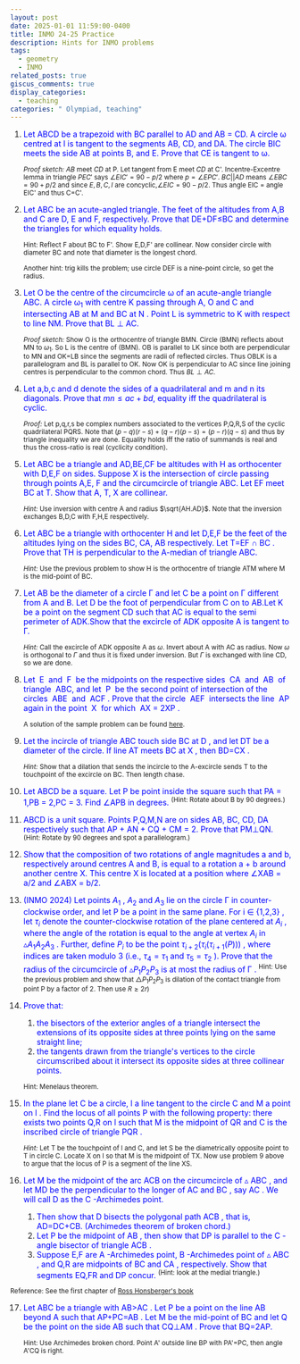 ```yaml
---
layout: post
date: 2025-01-01 11:59:00-0400
title: INMO 24-25 Practice
description: Hints for INMO problems
tags:
  - geometry
  - INMO
related_posts: true
giscus_comments: true
display_categories:
  - teaching
categories: " Olympiad, teaching"
---
```


1. <span style="color:blue"> Let ABCD be a trapezoid with BC parallel to AD and AB = CD. A circle ω centred at I is tangent to the segments AB, CD, and DA. The circle BIC meets the side AB at points B, and E. Prove that CE is tangent to ω.</span>

   <sup>_Proof sketch:_ $AB$ meet $CD$ at P. Let tangent from E meet $CD$ at C'. Incentre-Excentre lemma in triangle $PEC'$ says $\angle EIC' = 90 - p/2$ where $p = \angle EPC'$. $BC || AD$ means $\angle EBC = 90+p/2$ and since $E,B,C,I$ are concyclic,$\angle EIC = 90 - p/2$. Thus angle EIC = angle EIC' and thus C=C'.</sup>

2. <span style="color:blue"> Let ABC be an acute-angled triangle. The feet of the altitudes from A,B and C are D, E and F, respectively. Prove that DE+DF≤BC and determine the triangles for which equality holds.</span>

   <sup>Hint: Reflect F about BC to F'. Show E,D,F' are collinear. Now consider circle with diameter BC and note that diameter is the longest chord.</sup>

   <sup>Another hint: trig kills the problem; use circle DEF is a nine-point circle, so get the radius.</sup>

3. <span style="color:blue"> Let O be the centre of the circumcircle ω of an acute-angle triangle ABC. A circle ω$_1$ with centre K passing through A, O and C and intersecting AB at M and BC at N . Point L is symmetric to K with respect to line NM. Prove that BL ⊥ AC. </span>

   <sup> _Proof sketch:_ Show O is the orthocentre of triangle BMN. Circle (BMN) reflects about MN to $\omega_1$. So L is the centre of (BMN). OB is parallel to LK since both are perpendicular to MN and OK=LB since the segments are radii of reflected circles. Thus OBLK is a parallelogram and BL is parallel to OK. Now OK is perpendicular to AC since line joining centres is perpendicular to the common chord. Thus $BL \perp AC$. </sup>

4. <span style="color:blue"> Let a,b,c and d denote the sides of a quadrilateral and m and n its diagonals. Prove that $mn\leq ac+bd,$ equality iff the quadrilateral is cyclic.</span>

   <sup> _Proof:_ Let p,q,r,s be complex numbers associated to the vertices P,Q,R,S of the cyclic quadrilateral PQRS. Note that $(p-q)(r-s)+(q-r)(p-s) = (p-r)(q-s)$ and thus by triangle inequality we are done. Equality holds iff the ratio of summands is real and thus the cross-ratio is real (cyclicity condition). </sup>

5. <span style="color:blue"> Let ABC be a triangle and AD,BE,CF be altitudes with H as orthocenter with D,E,F on sides. Suppose X is the intersection of circle passing through points A,E, F and the circumcircle of triangle ABC. Let EF meet BC at T. Show that A, T, X are collinear.</span>

   <sup>_Hint:_ Use inversion with centre A and radius $\sqrt{AH.AD}$. Note that the inversion exchanges B,D,C with F,H,E respectively. </sup>

6. <span style="color:blue"> Let ABC be a triangle with orthocenter H and let D,E,F be the feet of the altitudes lying on the sides BC, CA, AB respectively. Let T=EF ∩ BC . Prove that TH is perpendicular to the A-median of triangle ABC.</span>

   <sup>_Hint:_ Use the previous problem to show H is the orthocentre of triangle ATM where M is the mid-point of BC.</sup>

7. <span style="color:blue"> Let AB be the diameter of a circle Γ and let C be a point on Γ different from A and B. Let D be the foot of perpendicular from C on to AB.Let K be a point on the segment CD such that AC is equal to the semi perimeter of ADK.Show that the excircle of ADK opposite A is tangent to Γ.</span>

   <sup>_Hint:_ Call the excircle of ADK opposite A as $\omega$. Invert about A with AC as radius. Now $\omega$ is orthogonal to $\Gamma$ and thus it is fixed under inversion. But $\Gamma$ is exchanged with line CD, so we are done. </sup>

8. <span style="color:blue"> Let  E  and  F  be the midpoints on the respective sides  CA  and  AB  of triangle  ABC, and let  P  be the second point of intersection of the circles  ABE  and  ACF . Prove that the circle  AEF  intersects the line  AP  again in the point  X  for which  AX = 2XP .</span>

    <sup>A solution of the sample problem can be found [here](https://srikanthbpai.github.io/blog/2024/Inversion/).</sup>

9. <span style="color:blue"> Let the incircle of triangle ABC touch side BC at D , and let DT be a diameter of the circle. If line AT meets BC at X , then BD=CX .</span>

    <sup>_Hint:_ Show that a dilation that sends the incircle to the A-excircle sends T to the touchpoint of the excircle on BC. Then length chase.</sup>

10. <span style="color:blue"> Let ABCD be a square. Let P be point inside the square such that PA = 1,PB = 2,PC = 3. Find ∠APB in degrees.</span> <sup> (Hint: Rotate about B by 90 degrees.)</sup>

11. <span style="color:blue"> ABCD is a unit square. Points P,Q,M,N are on sides AB, BC, CD, DA respectively such that AP + AN + CQ + CM = 2. Prove that PM⊥QN. </span> <sup>(Hint: Rotate by 90 degrees and spot a parallelogram.)</sup>

12. <span style="color:blue"> Show that the composition of two rotations of angle magnitudes a and b, respectively around centres A and B, is equal to a rotation a + b around another centre X. This centre X is located at a position where ∠XAB = a/2 and ∠ABX = b/2.</span>

13. <span style="color:blue"> (INMO 2024) Let points $A_1$ , $A_2$ and $A_3$ lie on the circle Γ in counter-clockwise order, and let P be a point in the same plane. For i ∈ {1,2,3} , let $τ_ i$ denote the counter-clockwise rotation of the plane centered at $A_ i$ , where the angle of the rotation is equal to the angle at vertex $A_i$ in $▵ A_1 A_2 A_3$ . Further, define $P_ i$ to be the point $τ_{i+2} ( τ_i ( τ_ {i+1} ( P ) ) )$ , where indices are taken modulo 3 (i.e., $τ_ 4 = τ_ 1$ and $τ_ 5 = τ_ 2$ ). Prove that the radius of the circumcircle of $▵ P_ 1 P_ 2 P_ 3$ is at most the radius of Γ . </span> <sup>Hint: Use the previous problem and show that $\triangle P_ 1 P_ 2 P_ 3$ is dilation of the contact triangle from point P by a factor of 2. Then use $R \geq 2r$)</sup>

14. <span style="color:blue"> Prove that:</span>

    1. <span style="color:blue"> the bisectors of the exterior angles of a triangle intersect the extensions of its opposite sides at three points lying on the same straight line;</span>
    2. <span style="color:blue"> the tangents drawn from the triangle's vertices to the circle circumscribed about it intersect its opposite sides at three collinear points.</span>

    <sup> Hint: Menelaus theorem.</sup>

15. <span style="color:blue">In the plane let C be a circle, l a line tangent to the circle C and M a point on l . Find the locus of all points P with the following property: there exists two points Q,R on l such that M is the midpoint of QR and C is the inscribed circle of triangle PQR . </span>

    <sup>_Hint:_ Let T be the touchpoint of l and C, and let S be the diametrically opposite point to T in circle C. Locate X on l so that M is the midpoint of TX. Now use problem 9 above to argue that the locus of P is a segment of the line XS.</sup>

16. <span style="color:blue">Let M be the midpoint of the arc ACB on the circumcircle of ▵ ABC , and let MD be the perpendicular to the longer of AC and BC , say AC . We will call D as the C -Archimedes point.</span>
    1. <span style="color:blue">Then show that D bisects the polygonal path ACB , that is, AD=DC+CB. (Archimedes theorem of broken chord.) </span>
    2. <span style="color:blue">Let P be the midpoint of AB , then show that DP is parallel to the C -angle bisector of triangle ACB .</span>
    3. <span style="color:blue">Suppose E,F are A -Archimedes point, B -Archimedes point of ▵ ABC , and Q,R are midpoints of BC and CA , respectively. Show that segments EQ,FR and DP concur.</span> <sup>(Hint: look at the medial triangle.) </sup>

<sup> Reference: See the first chapter of [Ross Honsberger's book](https://archive.org/details/episodes-in-nineteenth-and-twentieth-century-euclidean-geometry-ross-honsberger/page/n9/mode/2up) </sup>

17. <span style="color:blue">Let ABC be a triangle with AB>AC . Let P be a point on the line AB beyond A such that AP+PC=AB . Let M be the mid-point of BC and let Q be the point on the side AB such that CQ⊥AM . Prove that BQ=2AP. <span>

    <sup>Hint: Use Archimedes broken chord. Point A' outside line BP with PA'=PC, then angle A'CQ is right.</sup>

